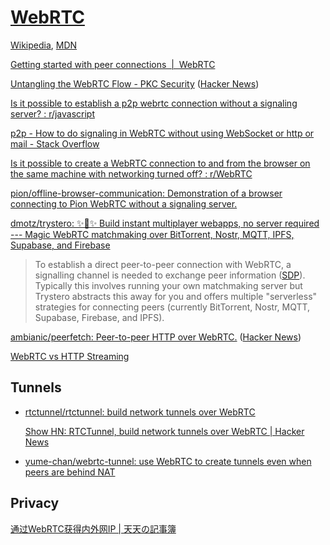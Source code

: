 # [WebRTC](https://webrtc.org/)
[Wikipedia](https://en.wikipedia.org/wiki/WebRTC), [MDN](https://developer.mozilla.org/en-US/docs/Web/API/WebRTC_API)

[Getting started with peer connections  |  WebRTC](https://webrtc.org/getting-started/peer-connections)

[Untangling the WebRTC Flow - PKC Security](https://web.archive.org/web/20201109210901/https://www.pkc.io/blog/untangling-the-webrtc-flow/) ([Hacker News](https://news.ycombinator.com/item?id=15637630))

[Is it possible to establish a p2p webrtc connection without a signaling server? : r/javascript](https://www.reddit.com/r/javascript/comments/6abjcw/is_it_possible_to_establish_a_p2p_webrtc/)

[p2p - How to do signaling in WebRTC without using WebSocket or http or mail - Stack Overflow](https://stackoverflow.com/questions/73136558/how-to-do-signaling-in-webrtc-without-using-websocket-or-http-or-mail)

[Is it possible to create a WebRTC connection to and from the browser on the same machine with networking turned off? : r/WebRTC](https://www.reddit.com/r/WebRTC/comments/16x92sk/is_it_possible_to_create_a_webrtc_connection_to/)

[pion/offline-browser-communication: Demonstration of a browser connecting to Pion WebRTC without a signaling server.](https://github.com/pion/offline-browser-communication)

[dmotz/trystero: ✨🤝✨ Build instant multiplayer webapps, no server required --- Magic WebRTC matchmaking over BitTorrent, Nostr, MQTT, IPFS, Supabase, and Firebase](https://github.com/dmotz/trystero)
> To establish a direct peer-to-peer connection with WebRTC, a signalling channel is needed to exchange peer information ([SDP](https://en.wikipedia.org/wiki/Session_Description_Protocol)). Typically this involves running your own matchmaking server but Trystero abstracts this away for you and offers multiple "serverless" strategies for connecting peers (currently BitTorrent, Nostr, MQTT, Supabase, Firebase, and IPFS).

[ambianic/peerfetch: Peer-to-peer HTTP over WebRTC.](https://github.com/ambianic/peerfetch) ([Hacker News](https://news.ycombinator.com/item?id=41135671))

[WebRTC vs HTTP Streaming](https://groups.google.com/g/discuss-webrtc/c/lwiSndTR7AU)

## Tunnels
- [rtctunnel/rtctunnel: build network tunnels over WebRTC](https://github.com/rtctunnel/rtctunnel)

  [Show HN: RTCTunnel, build network tunnels over WebRTC | Hacker News](https://news.ycombinator.com/item?id=18475179)
- [yume-chan/webrtc-tunnel: use WebRTC to create tunnels even when peers are behind NAT](https://github.com/yume-chan/webrtc-tunnel)

## Privacy
[通过WebRTC获得内外网IP | 天天の記事簿](https://blog.ttionya.com/article-990.html)
